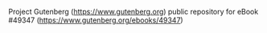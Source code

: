Project Gutenberg (https://www.gutenberg.org) public repository for eBook #49347 (https://www.gutenberg.org/ebooks/49347)
